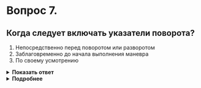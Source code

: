 # Вопрос 7.

## Когда следует включать указатели поворота?

1. Непосредственно перед поворотом или разворотом
2. Заблаговременно до начала выполнения маневра
3. По своему усмотрению

<details>
<summary><b>Показать ответ</b></summary>
Правильный ответ: 2
</details>
<details>
<summary><b>Подробнее</b></summary>
Ваши действия всегда должны быть понятны остальным участникам дорожного движения. О своих намерениях Вы должны информировать заблаговременно до начала выполнения маневра.
(Пункт 8.2 ПДД)
</details>